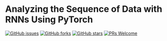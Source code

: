 # Analyzing the Sequence of Data with RNNs Using PyTorch
[![GitHub issues](https://img.shields.io/github/issues/Develop-Packt/Analyzing-the-Sequence-of-Data-with-RNNs-Using-PyTorch.svg)](https://github.com/Develop-Packt/Analyzing-the-Sequence-of-Data-with-RNNs-Using-PyTorch/issues)
[![GitHub forks](https://img.shields.io/github/forks/Develop-Packt/Analyzing-the-Sequence-of-Data-with-RNNs-Using-PyTorch.svg)](https://github.com/Develop-Packt/Analyzing-the-Sequence-of-Data-with-RNNs-Using-PyTorch/network)
[![GitHub stars](https://img.shields.io/github/stars/Develop-Packt/Analyzing-the-Sequence-of-Data-with-RNNs-Using-PyTorch.svg)](https://github.com/Develop-Packt/Analyzing-the-Sequence-of-Data-with-RNNs-Using-PyTorch/stargazers)
[![PRs Welcome](https://img.shields.io/badge/PRs-welcome-brightgreen.svg)](https://github.com/Develop-Packt/Analyzing-the-Sequence-of-Data-with-RNNs-Using-PyTorch/pulls)

